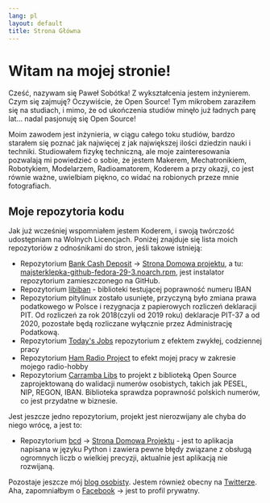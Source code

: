 ```yaml
---
lang: pl
layout: default
title: Strona Główna
---
```



# Witam na mojej stronie!

Cześć, nazywam się Paweł Sobótka! Z wykształcenia jestem inżynierem. Czym się zajmuję? Oczywiście, że Open Source! Tym mikrobem zaraziłem się na studiach, i mimo, że od ukończenia studiów minęło już ładnych parę lat... nadal pasjonuję się Open Source!

Moim zawodem jest inżynieria, w ciągu całego toku studiów, bardzo starałem się poznać jak najwięcej z jak największej ilości dziedzin nauki i techniki. Studiowałem fizykę techniczną, ale moje zainteresowania pozwalają mi powiedzieć o sobie, że jestem Makerem, Mechatronikiem, Robotykiem, Modelarzem, Radioamatorem, Koderem a przy okazji, co jest równie ważne, uwielbiam piękno, co widać na robionych przeze mnie fotografiach.

## Moje repozytoria kodu
Jak już wcześniej wspomniałem jestem Koderem, i swoją twórczość udostępniam na Wolnych Licencjach. Poniżej znajduje się lista moich repozytoriów z odnośnikami do stron, jeśli takowe istnieją:

- Repozytorium [Bank Cash Deposit](https://github.com/majsterklepka/BaCaDe "Repozytorium BaCaDe") -> [Strona Domowa projektu](https://majsterklepka.github.io/BaCaDe "Strona Domowa Projektu BaCaDe"), a tu: [majsterklepka-github-fedora-29-3.noarch.rpm](https://github.com/majsterklepka/majsterklepka.github.io/raw/master/repo/fedora/29/updates/majsterklepka-github-fedora-29-3.noarch.rpm "Instalator Repozytorium"), jest instalator repozytorium zamieszczonego na GitHub.
- Repozytorium [libiban](https://github.com/majsterklepka/libiban "Repozytorium libiban") - biblioteki testującej poprawność numeru IBAN
- Repozytorium pitylinux zostało usunięte, przyczyną było zmiana prawa podatkowego w Polsce i rezygnacja z papierowych rozliczeń deklaracji PIT. Od rozliczeń za rok 2018(czyli od 2019 roku) deklaracje PIT-37 a od 2020, pozostałe będą rozliczane wyłącznie przez Administrację Podatkową.
- Repozytorium [Today's Jobs](https://github.com/majsterklepka/tdsj "Repozytorium tdsj") repozytorium z efektem zwykłej, codziennej pracy
- Repozytorium [Ham Radio Project](https://github.com/majsterklepka/hrl "Repozytorium hrl") to efekt mojej pracy w zakresie mojego radio-hobby
- Repozytorium [Carramba Libs](https://github.com/majsterklepka/carramba-libs "Repozytorium Carramba Libs") to projekt z biblioteką Open Source zaprojektowaną do walidacji numerów osobistych, takich jak PESEL, NIP, REGON, IBAN. Biblioteka sprawdza poprawność polskich numerów, co jest przydatne w biznesie.

Jest jeszcze jedno repozytorium, projekt jest nierozwijany ale chyba do niego wrócę, a jest to:

- Repozytorium [bcd](https://github.com/majsterklepka/bcd "Repozytorium bcd") -> [Strona Domowa Projektu](https://majsterklepka.github.io/bcd "Strona Domowa Projektu Bank Cash Deposit w Python") - jest to aplikacja napisana w języku Python i zawiera pewne błędy związane z obsługą ogromnych liczb o wielkiej precyzji, aktualnie jest aplikacją nie rozwijaną.

Pozostaje jeszcze mój [blog osobisty](https://hothead-hobbyist.blogspot.com "Blog Osobisty na Blogger.com").  Jestem również obecny na [Twitterze](https://twitter.com/StaryWandal "@StaryWandal"). Aha, zapomniałbym o [Facebook](https://facebook.com/agrestmen "Paweł Sobótka FunPage at Facebook") -> jest to profil prywatny.

